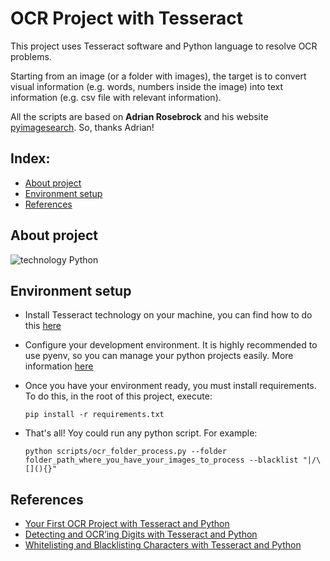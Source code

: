 # OCR Project with Tesseract

This project uses Tesseract software and Python language to resolve OCR problems.

Starting from an image (or a folder with images), the target is to convert visual information (e.g. words, numbers inside 
the image) into text information (e.g. csv file with relevant information).

All the scripts are based on <b>Adrian Rosebrock</b> and his website [pyimagesearch](https://www.pyimagesearch.com/). So, thanks Adrian!

## Index:

- [About project](#about-project)
- [Environment setup](#environment-setup)
- [References](#references)

## About project

![technology Python](https://img.shields.io/badge/technology-python-red.svg)

## Environment setup

- Install Tesseract technology on your machine, you can find how to do this [here](https://www.pyimagesearch.com/2021/08/16/installing-tesseract-pytesseract-and-python-ocr-packages-on-your-system/)

- Configure your development environment. It is highly recommended to use pyenv, so you can manage your python projects easily. More information [here](https://github.com/pyenv/pyenv-virtualenv)

- Once you have your environment ready, you must install requirements. To do this, in the root of this project, execute:

    ```
    pip install -r requirements.txt
    ```

- That's all! Yoy could run any python script. For example:

    ```
    python scripts/ocr_folder_process.py --folder folder_path_where_you_have_your_images_to_process --blacklist "|/\[](){}" 
    ```

## References

- [Your First OCR Project with Tesseract and Python](https://www.pyimagesearch.com/2021/08/23/your-first-ocr-project-with-tesseract-and-python/)
- [Detecting and OCR’ing Digits with Tesseract and Python](https://www.pyimagesearch.com/2021/08/30/detecting-and-ocring-digits-with-tesseract-and-python/)
- [Whitelisting and Blacklisting Characters with Tesseract and Python](https://www.pyimagesearch.com/2021/09/06/whitelisting-and-blacklisting-characters-with-tesseract-and-python/)


